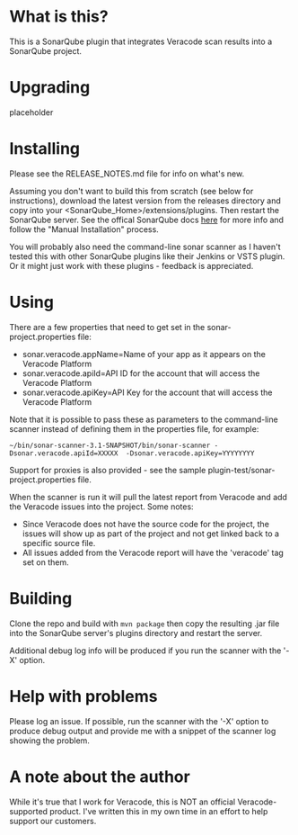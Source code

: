 # What is this?

This is a SonarQube plugin that integrates Veracode scan results into a SonarQube project.

# Upgrading

placeholder

# Installing

Please see the RELEASE_NOTES.md file for info on what's new.

Assuming you don't want to build this from scratch (see below for instructions), download the latest version from the releases directory and copy into your <SonarQube_Home>/extensions/plugins.  Then restart the SonarQube server.  See the offical SonarQube docs [here](https://docs.sonarqube.org/display/SONAR/Installing+a+Plugin) for more info and follow the "Manual Installation" process.

You will probably also need the command-line sonar scanner as I haven't tested this with other SonarQube plugins
like their Jenkins or VSTS plugin.  Or it might just work with these plugins - feedback is appreciated.

# Using

There are a few properties that need to get set in the sonar-project.properties file:
- sonar.veracode.appName=Name of your app as it appears on the Veracode Platform
- sonar.veracode.apiId=API ID for the account that will access the Veracode Platform
- sonar.veracode.apiKey=API Key for the account that will access the Veracode Platform

Note that it is possible to pass these as parameters to the command-line scanner instead of defining them in the
properties file, for example:

`~/bin/sonar-scanner-3.1-SNAPSHOT/bin/sonar-scanner -Dsonar.veracode.apiId=XXXXX  -Dsonar.veracode.apiKey=YYYYYYYY`
    
Support for proxies is also provided - see the sample plugin-test/sonar-project.properties file.

When the scanner is run it will pull the latest report from Veracode and add the Veracode issues into the project.  Some notes:
- Since Veracode does not have the source code for the project, the issues will show up as part of the project and 
not get linked back to a specific source file.
- All issues added from the Veracode report will have the 'veracode' tag set on them.

# Building

Clone the repo and build with `mvn package` then copy the resulting .jar file into the SonarQube server's plugins directory and restart the server.

Additional debug log info will be produced if you run the scanner with the '-X' option.

# Help with problems
Please log an issue.  If possible, run the scanner with the '-X' option to produce debug output and provide me with a snippet of the scanner log showing the problem.

# A note about the author
While it's true that I work for Veracode, this is NOT an official Veracode-supported product.  I've written this in my own time in an effort to help support our customers.

